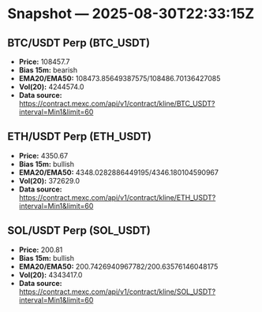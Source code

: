 # Snapshot — 2025-08-30T22:33:15Z

## BTC/USDT Perp (BTC_USDT)
- **Price:** 108457.7
- **Bias 15m:** bearish
- **EMA20/EMA50:** 108473.85649387575/108486.70136427085
- **Vol(20):** 4244574.0
- **Data source:** https://contract.mexc.com/api/v1/contract/kline/BTC_USDT?interval=Min1&limit=60

## ETH/USDT Perp (ETH_USDT)
- **Price:** 4350.67
- **Bias 15m:** bullish
- **EMA20/EMA50:** 4348.0282886449195/4346.180104590967
- **Vol(20):** 372629.0
- **Data source:** https://contract.mexc.com/api/v1/contract/kline/ETH_USDT?interval=Min1&limit=60

## SOL/USDT Perp (SOL_USDT)
- **Price:** 200.81
- **Bias 15m:** bullish
- **EMA20/EMA50:** 200.7426940967782/200.63576146048175
- **Vol(20):** 4343417.0
- **Data source:** https://contract.mexc.com/api/v1/contract/kline/SOL_USDT?interval=Min1&limit=60
